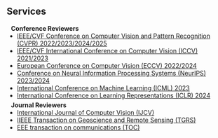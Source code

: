 ## Services

<h4 style="margin:0 10px 0;">Conference Reviewers</h4>

<ul style="margin:0 0 5px;">
  <li><a href=""><autocolor>IEEE/CVF Conference on Computer Vision and Pattern Recognition (CVPR) 2022/2023/2024/2025</autocolor></a></li>
  <li><a href=""><autocolor>IEEE/CVF International Conference on Computer Vision (ICCV) 2021/2023</autocolor></a></li>
  <li><a href=""><autocolor>European Conference on Computer Vision (ECCV) 2022/2024</autocolor></a></li>
  <li><a href=""><autocolor>Conference on Neural Information Processing Systems (NeurIPS) 2023/2024</autocolor></a></li>
  <li><a href=""><autocolor>International Conference on Machine Learning (ICML) 2023</autocolor></a></li>
  <li><a href=""><autocolor>International Conference on Learning Representations (ICLR) 2024</autocolor></a></li>
</ul>

<h4 style="margin:0 10px 0;">Journal Reviewers</h4>

<ul style="margin:0 0 20px;">
  <li><a href=""><autocolor>International Journal of Computer Vision (IJCV)</autocolor></a></li>
  <li><a href=""><autocolor>IIEEE Transaction on Geoscience and Remote Sensing (TGRS)</autocolor></a></li>
  <li><a href=""><autocolor>EEE transaction on communications (TOC)</autocolor></a></li>
</ul>
